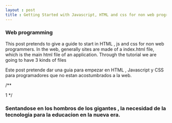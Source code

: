 ```yaml
---
layout : post
title : Getting Started with Javascript, HTML and css for non web programmers.
---
```


### Web programming

This post pretends to give a guide to start in HTML , js and css for non web programmers.
In the web, generally sites are made of a index.html file, which is the main html file of
an application. Through the tutorial we are going to have 3 kinds of files

Este post pretende dar una guia para empezar en HTML , Javascript y CSS para programadores que no estan acostumbrados a la web.







/**




1
*/




### Sentandose en los hombros de los gigantes , la necesidad de la tecnologia para la educacion en la nueva era.
